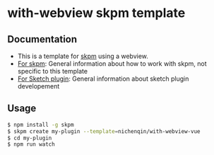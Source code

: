 # with-webview skpm template

## Documentation

* This is a template for [skpm](https://github.com/skpm/skpm) using a webview.
* [For skpm](https://github.com/skpm/skpm): General information about how to work with skpm, not specific to this template
* [For Sketch plugin](http://developer.sketchapp.com): General information about sketch plugin developement

## Usage

```bash
$ npm install -g skpm
$ skpm create my-plugin --template=nichenqin/with-webview-vue
$ cd my-plugin
$ npm run watch
```
